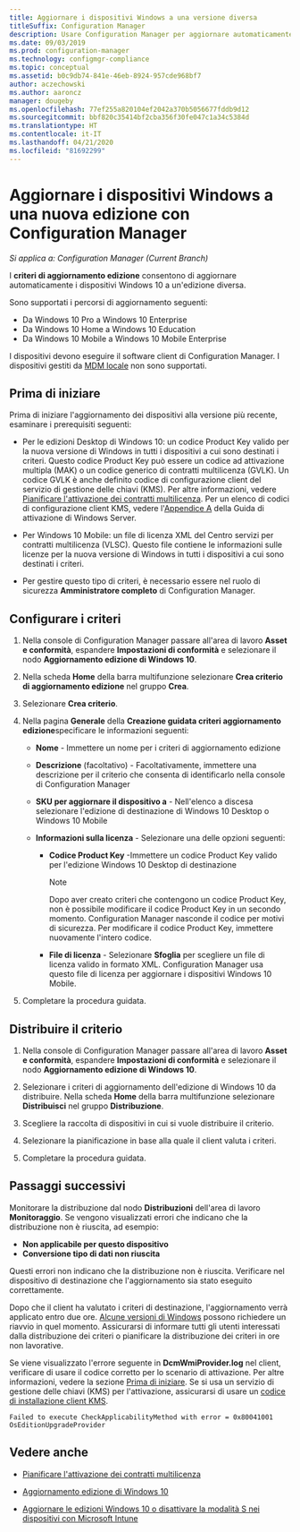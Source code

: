 ```yaml
---
title: Aggiornare i dispositivi Windows a una versione diversa
titleSuffix: Configuration Manager
description: Usare Configuration Manager per aggiornare automaticamente i dispositivi Windows 10 a una diversa edizione di Windows.
ms.date: 09/03/2019
ms.prod: configuration-manager
ms.technology: configmgr-compliance
ms.topic: conceptual
ms.assetid: b0c9db74-841e-46eb-8924-957cde968bf7
author: aczechowski
ms.author: aaroncz
manager: dougeby
ms.openlocfilehash: 77ef255a820104ef2042a370b5056677fddb9d12
ms.sourcegitcommit: bbf820c35414bf2cba356f30fe047c1a34c5384d
ms.translationtype: HT
ms.contentlocale: it-IT
ms.lasthandoff: 04/21/2020
ms.locfileid: "81692299"
---
```

# <a name="upgrade-windows-devices-to-a-new-edition-with-configuration-manager"></a>Aggiornare i dispositivi Windows a una nuova edizione con Configuration Manager

*Si applica a: Configuration Manager (Current Branch)*

I **criteri di aggiornamento edizione** consentono di aggiornare automaticamente i dispositivi Windows 10 a un'edizione diversa.

Sono supportati i percorsi di aggiornamento seguenti:

- Da Windows 10 Pro a Windows 10 Enterprise
- Da Windows 10 Home a Windows 10 Education
- Da Windows 10 Mobile a Windows 10 Mobile Enterprise

I dispositivi devono eseguire il software client di Configuration Manager. I dispositivi gestiti da [MDM locale](../../mdm/understand/manage-mobile-devices-with-on-premises-infrastructure.md) non sono supportati.

## <a name="before-you-start"></a>Prima di iniziare

Prima di iniziare l'aggiornamento dei dispositivi alla versione più recente, esaminare i prerequisiti seguenti:  

- Per le edizioni Desktop di Windows 10: un codice Product Key valido per la nuova versione di Windows in tutti i dispositivi a cui sono destinati i criteri. Questo codice Product Key può essere un codice ad attivazione multipla (MAK) o un codice generico di contratti multilicenza (GVLK). Un codice GVLK è anche definito codice di configurazione client del servizio di gestione delle chiavi (KMS). Per altre informazioni, vedere [Pianificare l'attivazione dei contratti multilicenza](https://docs.microsoft.com/windows/deployment/volume-activation/plan-for-volume-activation-client). Per un elenco di codici di configurazione client KMS, vedere l'[Appendice A](https://docs.microsoft.com/windows-server/get-started/kmsclientkeys) della Guida di attivazione di Windows Server. <!--496871-->  

- Per Windows 10 Mobile: un file di licenza XML del Centro servizi per contratti multilicenza (VLSC). Questo file contiene le informazioni sulle licenze per la nuova versione di Windows in tutti i dispositivi a cui sono destinati i criteri.

- Per gestire questo tipo di criteri, è necessario essere nel ruolo di sicurezza **Amministratore completo** di Configuration Manager.

## <a name="configure-the-policy"></a>Configurare i criteri  

1. Nella console di Configuration Manager passare all'area di lavoro **Asset e conformità**, espandere **Impostazioni di conformità** e selezionare il nodo **Aggiornamento edizione di Windows 10**.  

2. Nella scheda **Home** della barra multifunzione selezionare **Crea criterio di aggiornamento edizione** nel gruppo **Crea**.  

3. Selezionare **Crea criterio**.  

4. Nella pagina **Generale** della **Creazione guidata criteri aggiornamento edizione**specificare le informazioni seguenti:  

    - **Nome** - Immettere un nome per i criteri di aggiornamento edizione  

    - **Descrizione** (facoltativo) - Facoltativamente, immettere una descrizione per il criterio che consenta di identificarlo nella console di Configuration Manager  

    - **SKU per aggiornare il dispositivo a** - Nell'elenco a discesa selezionare l'edizione di destinazione di Windows 10 Desktop o Windows 10 Mobile  

    - **Informazioni sulla licenza** - Selezionare una delle opzioni seguenti:  

        - **Codice Product Key** -Immettere un codice Product Key valido per l'edizione Windows 10 Desktop di destinazione  

            > [!NOTE]  
            > Dopo aver creato criteri che contengono un codice Product Key, non è possibile modificare il codice Product Key in un secondo momento. Configuration Manager nasconde il codice per motivi di sicurezza. Per modificare il codice Product Key, immettere nuovamente l'intero codice.  

        - **File di licenza** - Selezionare **Sfoglia** per scegliere un file di licenza valido in formato XML. Configuration Manager usa questo file di licenza per aggiornare i dispositivi Windows 10 Mobile.  

5. Completare la procedura guidata.  

## <a name="deploy-the-policy"></a>Distribuire il criterio  

1. Nella console di Configuration Manager passare all'area di lavoro **Asset e conformità**, espandere **Impostazioni di conformità** e selezionare il nodo **Aggiornamento edizione di Windows 10**.  

2. Selezionare i criteri di aggiornamento dell'edizione di Windows 10 da distribuire. Nella scheda **Home** della barra multifunzione selezionare **Distribuisci** nel gruppo **Distribuzione**.  

3. Scegliere la raccolta di dispositivi in cui si vuole distribuire il criterio.

4. Selezionare la pianificazione in base alla quale il client valuta i criteri.

5. Completare la procedura guidata.

## <a name="next-steps"></a>Passaggi successivi

Monitorare la distribuzione dal nodo **Distribuzioni** dell'area di lavoro **Monitoraggio**. Se vengono visualizzati errori che indicano che la distribuzione non è riuscita, ad esempio:

- **Non applicabile per questo dispositivo**
- **Conversione tipo di dati non riuscita**

Questi errori non indicano che la distribuzione non è riuscita. Verificare nel dispositivo di destinazione che l'aggiornamento sia stato eseguito correttamente.

Dopo che il client ha valutato i criteri di destinazione, l'aggiornamento verrà applicato entro due ore. [Alcune versioni di Windows](https://docs.microsoft.com/windows/deployment/upgrade/windows-10-edition-upgrades) possono richiedere un riavvio in quel momento. Assicurarsi di informare tutti gli utenti interessati dalla distribuzione dei criteri o pianificare la distribuzione dei criteri in ore non lavorative.

Se viene visualizzato l'errore seguente in **DcmWmiProvider.log** nel client, verificare di usare il codice corretto per lo scenario di attivazione. Per altre informazioni, vedere la sezione [Prima di iniziare](#before-you-start). Se si usa un servizio di gestione delle chiavi (KMS) per l'attivazione, assicurarsi di usare un [codice di installazione client KMS](https://docs.microsoft.com/windows-server/get-started/kmsclientkeys).  <!-- 496871 -->

`Failed to execute CheckApplicabilityMethod with error = 0x80041001 OsEditionUpgradeProvider`

## <a name="see-also"></a>Vedere anche

- [Pianificare l'attivazione dei contratti multilicenza](https://docs.microsoft.com/windows/deployment/volume-activation/plan-for-volume-activation-client)

- [Aggiornamento edizione di Windows 10](https://docs.microsoft.com/windows/deployment/upgrade/windows-10-edition-upgrades)

- [Aggiornare le edizioni Windows 10 o disattivare la modalità S nei dispositivi con Microsoft Intune](https://docs.microsoft.com/intune/edition-upgrade-configure-windows-10)
